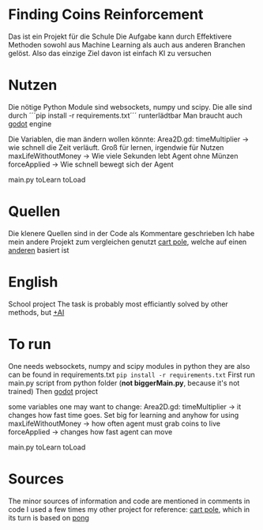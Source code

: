 # Finding Coins Reinforcement
 Das ist ein Projekt für die Schule
 Die Aufgabe kann durch Effektivere Methoden sowohl aus Machine Learning als auch aus anderen Branchen gelöst.
 Also das einzige Ziel davon ist einfach KI zu versuchen

 # Nutzen
 Die nötige Python Module sind websockets, numpy und scipy. Die alle sind durch ´´´pip install -r requirements.txt´´´ runterlädtbar
 Man braucht auch [godot](https://godotengine.org/) engine

 Die Variablen, die man ändern wollen könnte:
 Area2D.gd: 
 timeMultiplier -> wie schnell die Zeit verläuft. Groß für lernen, irgendwie für Nutzen
 maxLifeWithoutMoney  -> Wie viele Sekunden lebt Agent ohne Münzen
 forceApplied -> Wie schnell bewegt sich der Agent

 main.py
 toLearn
 toLoad
 # Quellen
 Die klenere Quellen sind in der Code als Kommentare geschrieben
 Ich habe mein andere Projekt zum vergleichen genutzt [cart pole](https://github.com/EgorRudenko/CartPoleDeepReinforcementLearning), welche auf einen [anderen](https://github.com/numpy/numpy-tutorials/blob/main/content/tutorial-deep-reinforcement-learning-with-pong-from-pixels.md) basiert ist
# English 
 School project
 The task is probably most efficiantly solved by other methods, but [+AI](https://www.reddit.com/r/mathmemes/comments/1el7jy2/since_too_many_people_are_asking_heres_the/)
 
 # To run 
 One needs websockets, numpy and scipy modules in python they are also can be found in requirements.txt
 ```pip install -r requirements.txt```
 First run main.py script from python folder (**not biggerMain.py**, because it's not trained) 
 Then [godot](https://godotengine.org/) project

 some variables one may want to change:
 Area2D.gd: 
 timeMultiplier -> it changes how fast time goes. Set big  for learning and anyhow for using
 maxLifeWithoutMoney  -> how often agent must grab coins to live
 forceApplied -> changes how fast agent can move

 main.py
 toLearn
 toLoad

 # Sources
 The minor sources of information and code are mentioned in comments in code
 I used a few times my other project for reference: [cart pole](https://github.com/EgorRudenko/CartPoleDeepReinforcementLearning), which in its turn is based on [pong](https://github.com/numpy/numpy-tutorials/blob/main/content/tutorial-deep-reinforcement-learning-with-pong-from-pixels.md)
